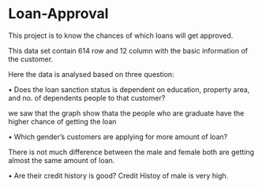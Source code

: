 # Loan-Approval

This project is to know the chances of which loans will get approved.

This data set contain 614 row and 12 column  with the basic information of the customer.

Here the data is analysed based on three question:

• Does the loan sanction status is dependent on education, property area, and no. of dependents people to that customer?

we saw that the graph show thata the people who are graduate have the higher chance of getting the loan

• Which gender’s customers are applying for more amount of loan?

There is not much difference between the male and female both are getting almost the same amount of loan.

• Are their credit history is good?
Credit Histoy of male is very high.

